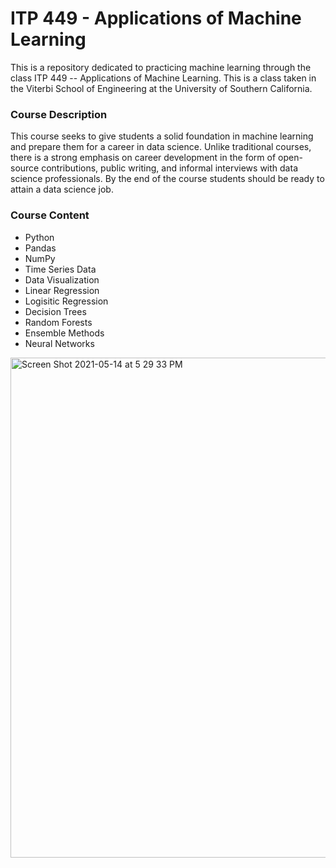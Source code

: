 # ITP 449 - Applications of Machine Learning
This is a repository dedicated to practicing machine learning through the class ITP 449 -- Applications of Machine Learning. This is a class taken in the Viterbi School of Engineering at the University of Southern California.

### Course Description 

This course seeks to give students a solid foundation in machine learning and prepare them for a career in
data science. Unlike traditional courses, there is a strong emphasis on career development in the form of
open-source contributions, public writing, and informal interviews with data science professionals. By the
end of the course students should be ready to attain a data science job.


### Course Content 
* Python
* Pandas
* NumPy
* Time Series Data
* Data Visualization 
* Linear Regression 
* Logisitic Regression
* Decision Trees
* Random Forests
* Ensemble Methods
* Neural Networks
<img width="800" alt="Screen Shot 2021-05-14 at 5 29 33 PM" src="https://user-images.githubusercontent.com/71193439/118333573-f5392d00-b4d9-11eb-90c5-6c497a6219da.png">
